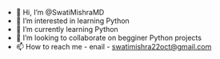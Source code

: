 - 👋 Hi, I’m @SwatiMishraMD
- 👀 I’m interested in learning Python
- 🌱 I’m currently learning Python
- 💞️ I’m looking to collaborate on begginer Python projects
- 📫 How to reach me - enail - swatimishra22oct@gmail.com

<!---
SwatiMishraMD/SwatiMishraMD is a ✨ special ✨ repository because its `README.md` (this file) appears on your GitHub profile.
You can click the Preview link to take a look at your changes.
--->
